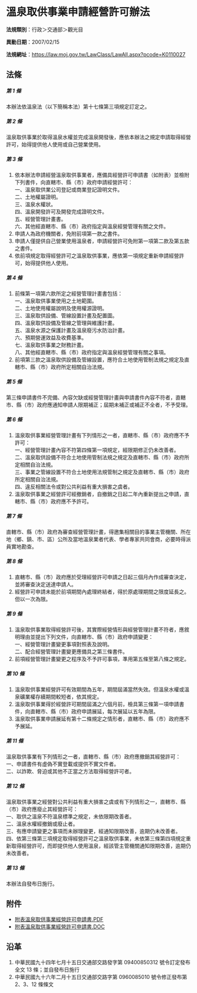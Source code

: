 # 溫泉取供事業申請經營許可辦法


**法規類別**：行政＞交通部＞觀光目

**異動日期**：2007/02/15  

**法規網址**：https://law.moj.gov.tw/LawClass/LawAll.aspx?pcode=K0110027



## 法條
##### 第 1 條
本辦法依溫泉法（以下簡稱本法）第十七條第三項規定訂定之。

##### 第 2 條
溫泉取供事業於取得溫泉水權並完成溫泉開發後，應依本辦法之規定申請取得經營許可，始得提供他人使用或自己營業使用。

##### 第 3 條
1. 依本辦法申請經營溫泉取供事業者，應備具經營許可申請書（如附表）並檢附下列書件，向直轄市、縣（市）政府申請經營許可：  
一、溫泉取供業公司登記或商業登記證明文件。  
二、土地權屬證明。  
三、溫泉水權狀。  
四、溫泉開發許可及開發完成證明文件。  
五、經營管理計畫書。  
六、其他經直轄市、縣（市）政府指定與溫泉經營管理有關之文件。
1. 申請人為政府機關者，免附前項第一款之書件。
1. 申請人僅提供自己營業使用溫泉者，申請經營許可免附第一項第二款及第五款之書件。
1. 依前項規定取得經營許可之溫泉取供事業，應依第一項規定重新申請經營許可，始得提供他人使用。

##### 第 4 條
1. 前條第一項第六款所定之經營管理計畫書包括：  
一、溫泉取供事業使用之土地範圍。  
二、土地使用權屬說明及使用權源證明。  
三、溫泉取供設備、管線設置計畫及配置圖。  
四、溫泉取供設備及管線之管理與維護計畫。  
五、溫泉水源之保護計畫及溫泉廢污水防治計畫。  
六、預期營運效益及收費基準。  
七、溫泉取供事業之財務計畫。  
八、其他經直轄市、縣（市）政府指定與溫泉經營管理有關之事項。
1. 前項第三款之溫泉取供設備及管線設置，應符合土地使用管制法規之規定及直轄市、縣（市）政府所定相關自治法規。

##### 第 5 條
第三條申請書件不完備、內容欠缺或經營管理計畫與申請書件內容不符者，直轄市、縣（市）政府應通知申請人限期補正；屆期未補正或補正不全者，不予受理。

##### 第 6 條
1. 溫泉取供事業經營管理計畫有下列情形之一者，直轄市、縣（市）政府應不予許可：  
一、經營管理計畫內容不符第四條第一項規定，經限期修正仍未改善者。  
二、溫泉取供設備不符合土地使用管制法規之規定及直轄市、縣（市）政府所定相關自治法規。  
三、事業之管線設置不符合土地使用法規管制之規定及直轄市、縣（市）政府所定相關自治法規。  
四、違反相關法令或對公共利益有重大損害之虞者。
1. 溫泉取供事業之經營許可經撤銷者，自撤銷之日起二年內重新提出之申請，直轄市、縣（市）政府應不予許可。

##### 第 7 條
直轄市、縣（市）政府為審查經營管理計畫，得邀集相關目的事業主管機關、所在地（鄉、鎮、市、區）公所及當地溫泉業者代表、學者專家共同會商，必要時得派員實地勘查。

##### 第 8 條
1. 直轄市、縣（市）政府應於受理經營許可申請之日起三個月內作成審查決定，並將審查決定送達申請人。
1. 經營許可申請未能於前項期間內處理終結者，得於原處理期間之限度延長之。但以一次為限。

##### 第 9 條
1. 溫泉取供事業取得經營許可後，其實際經營情形與經營管理計畫不符者，應敘明理由並提出下列文件，向直轄市、縣（市）政府申請變更：  
一、經營管理計畫變更事項對照表及說明。  
二、配合經營管理計畫變更應備具之第三條書件。
1. 前項經營管理計畫變更之程序及不予許可事項，準用第五條至第八條之規定。

##### 第 10 條
1. 溫泉取供事業經營許可有效期間為五年，期間屆滿當然失效。但溫泉水權或溫泉礦業權存續期間較短者，依其規定。
1. 溫泉取供事業得於經營許可期間屆滿之六個月前，檢具第三條第一項申請書件，向直轄市、縣（市）政府申請展延，每次展延以五年為限。
1. 溫泉取供事業申請展延有第十二條規定之情形者，直轄市、縣（市）政府應不予展延。

##### 第 11 條
溫泉取供事業有下列情形之一者，直轄市、縣（市）政府應撤銷其經營許可：  
一、申請書件有虛偽不實登載或提供不實文件者。  
二、以詐欺、脅迫或其他不正當之方法取得經營許可者。

##### 第 12 條
溫泉取供事業之經營對公共利益有重大損害之虞或有下列情形之一，直轄市、縣（市）政府應廢止其經營許可：  
一、取供之溫泉不符溫泉標準之規定，未依限期改善者。  
二、溫泉水權經撤銷或廢止者。  
三、有應申請變更之事項而未辦理變更，經通知限期改善，逾期仍未改善者。  
四、依第三條第三項規定取得經營許可之溫泉取供事業，未依第三條第四項規定重新取得經營許可，而即提供他人使用溫泉，經該管主管機關通知限期改善，逾期仍未改善者。

##### 第 13 條
本辦法自發布日施行。
## 附件
* [附表溫泉取供事業經營許可申請書.PDF](https://law.moj.gov.tw/LawClass/LawGetFile.ashx?FileId=0000234048)
* [附表溫泉取供事業經營許可申請書.DOC](https://law.moj.gov.tw/LawClass/LawGetFile.ashx?FileId=0000041369)
## 沿革
1. 中華民國九十四年七月十五日交通部交路發字第 09400850312  號令訂定發布全文 13 條；並自發布日施行
1. 中華民國九十六年二月十五日交通部交路字第 0960085010 號令修正發布第 2、3、12 條條文
